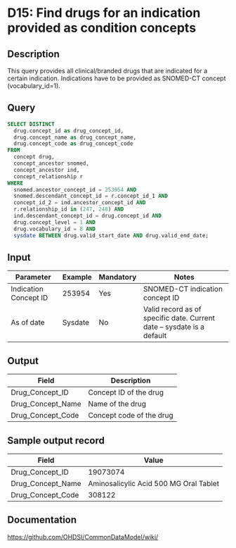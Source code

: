 <!---
Group:drug
Name:D15 Find drugs for an indication provided as condition concepts
Author:Patrick Ryan
CDM Version: 5.0
-->

# D15: Find drugs for an indication provided as condition concepts

## Description
This query provides all clinical/branded drugs that are indicated for a certain indication. Indications have to be provided as SNOMED-CT concept (vocabulary_id=1).

## Query
```sql
SELECT DISTINCT
  drug.concept_id as drug_concept_id,
  drug.concept_name as drug_concept_name,
  drug.concept_code as drug_concept_code
FROM
  concept drug,
  concept_ancestor snomed,
  concept_ancestor ind,
  concept_relationship r
WHERE
  snomed.ancestor_concept_id = 253954 AND
  snomed.descendant_concept_id = r.concept_id_1 AND
  concept_id_2 = ind.ancestor_concept_id AND
  r.relationship_id in (247, 248) AND
  ind.descendant_concept_id = drug.concept_id AND
  drug.concept_level = 1 AND
  drug.vocabulary_id = 8 AND
  sysdate BETWEEN drug.valid_start_date AND drug.valid_end_date;
```

## Input

|  Parameter |  Example |  Mandatory |  Notes |
| --- | --- | --- | --- |
|  Indication Concept ID |  253954 |  Yes | SNOMED-CT indication concept ID |
|  As of date |  Sysdate |  No | Valid record as of specific date. Current date – sysdate is a default |

## Output

| Field |  Description |
| --- | --- |
|  Drug_Concept_ID |  Concept ID of the drug |
|  Drug_Concept_Name |  Name of the drug |
|  Drug_Concept_Code |  Concept code of the drug |

## Sample output record

| Field |  Value |
| --- | --- |
|  Drug_Concept_ID |  19073074 |
|  Drug_Concept_Name |  Aminosalicylic Acid 500 MG Oral Tablet |
|  Drug_Concept_Code |  308122 |



## Documentation
https://github.com/OHDSI/CommonDataModel/wiki/
